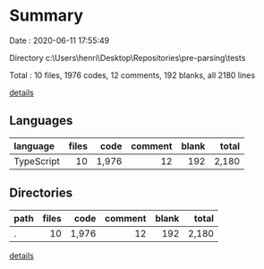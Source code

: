 # Summary

Date : 2020-06-11 17:55:49

Directory c:\Users\henri\Desktop\Repositories\pre-parsing\tests

Total : 10 files,  1976 codes, 12 comments, 192 blanks, all 2180 lines

[details](details.md)

## Languages
| language | files | code | comment | blank | total |
| :--- | ---: | ---: | ---: | ---: | ---: |
| TypeScript | 10 | 1,976 | 12 | 192 | 2,180 |

## Directories
| path | files | code | comment | blank | total |
| :--- | ---: | ---: | ---: | ---: | ---: |
| . | 10 | 1,976 | 12 | 192 | 2,180 |

[details](details.md)